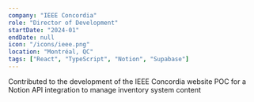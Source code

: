```yaml
---
company: "IEEE Concordia"
role: "Director of Development"
startDate: "2024-01"
endDate: null
icon: "/icons/ieee.png"
location: "Montréal, QC"
tags: ["React", "TypeScript", "Notion", "Supabase"]
---
```

Contributed to the development of the IEEE Concordia website
POC for a Notion API integration to manage inventory system content
